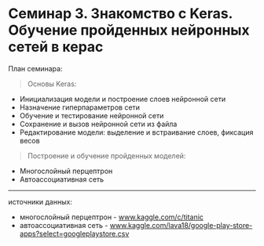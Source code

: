 Семинар 3. Знакомство с Keras. Обучение пройденных нейронных сетей в керас
============

План семинара:
> Основы Keras:
- Инициализация модели и построение слоев нейронной сети
- Назначение гиперпараметров сети
- Обучение и тестирование нейронной сети
- Сохранение и вызов нейронной сети из файла
- Редактирование модели: выделение и встраивание слоев, фиксация весов
> Построение и обучение пройденных моделей:
- Многослойный перцептрон
- Автоассоциативная сеть

***
источники данных:
- многослойный перцептрон - www.kaggle.com/c/titanic
- автоассоциативная сеть - www.kaggle.com/lava18/google-play-store-apps?select=googleplaystore.csv
